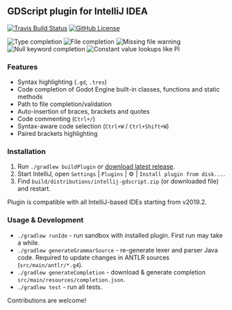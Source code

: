 ## GDScript plugin for IntelliJ IDEA

[![Travis Build Status][build-badge]][build-url] [![GitHub License][license-badge]](license) 

![Type completion](https://i.imgur.com/hhhZFAl.png)
![File completion](https://i.imgur.com/i6u0KAD.png)
![Missing file warning](https://i.imgur.com/OKM93A9.png)
![Null keyword completion](https://i.imgur.com/NsQ3QWI.png)
![Constant value lookups like PI](https://i.imgur.com/2x7MrNl.png)

### Features

* Syntax highlighting (`.gd`, `.tres`) 
* Code completion of Godot Engine built-in classes, functions and static methods
* Path to file completion/validation 
* Auto-insertion of braces, brackets and quotes
* Code commenting (`Ctrl+/`)
* Syntax-aware code selection (`Ctrl+W` / `Ctrl+Shift+W`)
* Paired brackets highlighting

### Installation

1. Run `./gradlew buildPlugin` or [download latest release][plugin-url].
2. Start IntelliJ, open `Settings` | `Plugins` | :gear: | `Install plugin from disk...`.
3. Find `build/distributions/intellij-gdscript.zip` (or downloaded file) and restart.

Plugin is compatible with all IntelliJ-based IDEs starting from v2019.2.

### Usage & Development

* `./gradlew runIde` - run sandbox with installed plugin. First run may take a while.
* `./gradlew generateGrammarSource` - re-generate lexer and parser Java code. Required to update changes in ANTLR sources (`src/main/antlr/*.g4`).
* `./gradlew generateCompletion` - download & generate completion  `src/main/resources/completion.json`.
* `./gradlew test` - run all tests.

Contributions are welcome!

[plugin-url]: https://github.com/exigow/intellij-gdscript/releases
[build-badge]: https://travis-ci.org/exigow/intellij-gdscript.svg?branch=master
[build-url]: https://travis-ci.org/exigow/intellij-gdscript?branch=master
[license-badge]: https://img.shields.io/github/license/exigow/intellij-gdscript?branch=master

